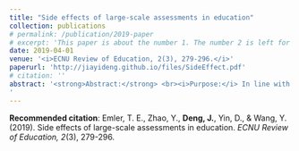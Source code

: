 ```yaml
---
title: "Side effects of large-scale assessments in education"
collection: publications
# permalink: /publication/2019-paper
# excerpt: 'This paper is about the number 1. The number 2 is left for future work.'
date: 2019-04-01
venue: '<i>ECNU Review of Education, 2(3), 279-296.</i>'
paperurl: 'http://jiayideng.github.io/files/SideEffect.pdf'
# citation: ''
abstract: '<strong>Abstract:</strong> <br><i>Purpose:</i> In line with a recent call for side effects research in education, this article aims to synthesize the major concerns that have been raised in the literature concerning large-scale assessments (LSAs) in education. <br><br><i>Design/Approach/Methods</i>: The researchers endeavored to complete a deep review of the literature on LSAs to synthesize the reported side effects. The review was synthesized thematically to understand and report the consequences of the ongoing push for the use of LSA in education. <br><br><i>Findings</i>: Thematic analysis indicated overarching side effects of LSA in education. We discuss why negative side effects exist and present evidence of the most commonly observed side effects of LSA in education, including distorting education, exacerbating inequity and injustice, demoralization of professionals, ethical corruption, and stifling of innovation in education. <br><br><i>Originality/Value</i>: While concerns about the use and misuse of LSA in education are not new and have been discussed widely in the literature, rarely have they been discussed as inherent qualities and consequences of LSAs that can do harm to education.
'
---
```



**Recommended citation**: Emler, T. E., Zhao, Y., **Deng, J.**, Yin, D., & Wang, Y. (2019). Side effects of large-scale assessments in education. <i>ECNU Review of Education, 2</i>(3), 279-296.


